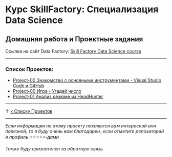 # **Курс SkillFactory: Специализация Data Science**

## **Домашняя работа и Проектные задания**

Ссылка на сайт Data Factory:  [Skill Factory Data Science course](https://skillfactory.ru/data-science-specialization)

***
### **Список Проектов:**
* [Project-00 Знакомство с основными инструментами - Visual Studio Code и GitHub](https://github.com/Novkozinin/SF_data_science/tree/master/Project-00_Знакомство_с_VS_Code_и_GitHub)
* [Project-00 Игра - Угадай число](https://github.com/Novkozinin/SF_data_science/tree/master/Project-00_Игра_Угадай_число)
* [Project-01 Анализ резюме из HeadHunter](https://github.com/Novkozinin/SF_data_science/tree/master/Project-01_Анализ_резюме_из_HeadHunter)

***
&uarr; [к Списку Проектов](#список-проектов)

***
*Если информация по этому проекту покажется вам интересной или полезной, то я буду очень вам благодарен, если отметите репозиторий и профиль ⭐️⭐️⭐️⭐️⭐️-дами*

*Также буду признателен за обратную связь*